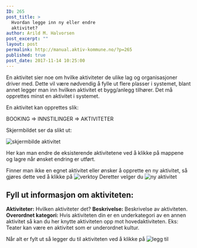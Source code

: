 ```yaml
---
ID: 265
post_title: >
  Hvordan legge inn ny eller endre
  aktivitet?
author: Arild M. Halvorsen
post_excerpt: ""
layout: post
permalink: http://manual.aktiv-kommune.no/?p=265
published: true
post_date: 2017-11-14 10:25:00
---
```

En aktivitet sier noe om hvilke aktiviteter de ulike lag og organisasjoner driver med. Dette vil være nødvendig å fylle ut flere plasser i systemet, blant annet legger man inn hvilken aktivitet et bygg/anlegg tilhører. Det må opprettes minst en aktivitet i systemet. 

En aktivitet kan opprettes slik:

BOOKING => INNSTILINGER => AKTIVITETER

Skjermbildet ser da slikt ut: 

![skjermbilde aktivitet](http://manual.aktiv-kommune.no/wp-content/uploads/2017/12/skjermbildeaktivitet-300x251.png)

Her kan man endre de eksisterende aktivitetene ved å klikke på mappene og lagre når ønsket endring er utført. 

Finner man ikke en egnet aktivitet eller ønsker å opprette en ny aktivitet, så gjøres dette ved å klikke på 
![verktoy](http://manual.aktiv-kommune.no/wp-content/uploads/2017/12/verktoy.png)
Deretter velger du 
![ny aktivitet](http://manual.aktiv-kommune.no/wp-content/uploads/2017/12/nyaktivitet.png)

## Fyll ut informasjon om aktiviteten:

**Aktiviteter:** Hvilken aktiviteter det?
**Beskrivelse:** Beskrivelse av aktiviteten.
**Overordnet kategori:** Hvis aktiviteten din er en underkategori av en annen aktivitet så kan du her knytte aktiviteten opp mot hovedaktiviteten. Eks: Teater kan være en aktivitet som er underordnet kultur. 

Når alt er fylt ut så legger du til aktiviteten ved å klikke på 
![legg til](http://manual.aktiv-kommune.no/wp-content/uploads/2017/12/leggtil.png)